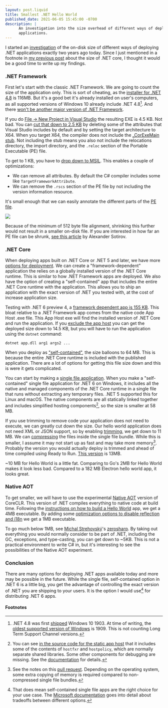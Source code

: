 ```yaml
---
layout: post.liquid
title: Smallest .NET Hello World
published_date: 2021-06-05 15:45:00 -0700
description: |
      An investigation into the size overhead of different ways of deploying .NET
      applications.
---
```


I started an
[investigation](https://github.com/AustinWise/SmallestDotnetHelloWorlds)
of the on-disk size of different ways of deploying .NET applications exactly
two years ago today.
Since I just mentioned in a footnote in [my previous post](/2021/05/31/cobalt.html)
about the size of .NET core, I thought it would be a good time to write up my findings.

### .NET Framework

First let's start with the classic .NET Framework. We are going to count the size
of the application only. This is sort of cheating, as the
[installer for .NET 4.8](https://dotnet.microsoft.com/download/dotnet-framework/thank-you/net48-offline-installer)
is 116MB. But it's a good bet it's already installed on user's computers, as all
supported versions of Windows 10 already include .NET 4.8[^1]. And there
[won't be another major version of .NET Framework](https://devblogs.microsoft.com/dotnet/net-core-is-the-future-of-net/).

If you do [File -> New Project in Visual Studio](https://github.com/AustinWise/SmallestDotnetHelloWorlds/tree/master/1.VisualStudioProjectNew)
the resulting EXE is 4.5 KB. Not bad. You can [cut that down to 2.5 KB](https://github.com/AustinWise/SmallestDotnetHelloWorlds/tree/master/2.VisualStudioTrimmed)
by deleting some of the attributes that Visual Studio includes by default and by
setting the target architecture to X64. When you target X64, the compiler
does not include the [_CorExeMain stub](https://www.red-gate.com/simple-talk/blogs/anatomy-of-a-net-assembly-the-clr-loader-stub/).
Not including the stub means you also not include the relocations directory,
the import directory, and the `.reloc` section of the Portable Executable (PE) file.

To get to 1 KB, you have to [drop down to MSIL](https://github.com/AustinWise/SmallestDotnetHelloWorlds/tree/master/3.IlAsm).
This enables a couple of optimizations:

* We can remove all attributes. By default the C# compiler includes some like `TargetFrameworkAttribute`.
* We can remove the `.rscs` section of the PE file by not including the version information resource.

It's small enough that we can easily annotate the different parts of the [PE file](https://docs.microsoft.com/windows/win32/debug/pe-format).

![](/images/smallest-dotnet/PE.png)

Because of the minimum of 512 byte file alignment, shrinking this further would
not result in a smaller on-disk file. If you are interested in how far an PE file
can be shrunk, [see this article](http://www.phreedom.org/research/tinype/) by
Alexander Sotirov.

### .NET Core

When deploying apps built on .NET Core or .NET 5 and later, we have more [options for deployment](https://docs.microsoft.com/dotnet/core/deploying/).
We can create a "framework-dependent" application the relies on a globally installed
version of the .NET Core runtime. This is similar to how .NET Framework apps are deployed.
We also have the option of creating a "self-contained" app that includes the entire
.NET Core runtime with the application. This allows you to ship an application with
the exact version of .NET you tested with, at the cost of increase application size.

Testing with .NET 6 preview 4, a [framework dependent app is 155 KB](https://github.com/AustinWise/SmallestDotnetHelloWorlds/tree/master/4.DotNetCoreNew).
This bloat relative to a .NET Framework app comes from the native code App Host .exe file.
This App Host exe will find the installed version of .NET Core and run the application.
If you [exclude the app host](https://github.com/AustinWise/SmallestDotnetHelloWorlds/tree/master/4.1.NoAppHost)
you can get the deployed size down to 14.5 KB, but you will have to run the application
using the `dotnet` command:

```
dotnet app.dll arg1 args2 ...
```

When you deploy as ["self-contained"](https://github.com/AustinWise/SmallestDotnetHelloWorlds/tree/master/5.SelfContained),
the size balloons to 64 MB. This is because the entire .NET Core runtime is included
with the published application. There are a lot of options for getting this file
size down and this is were it gets complicated.

You can start by making a [single file application](https://docs.microsoft.com/en-us/dotnet/core/deploying/single-file).
When you make a "self-contained" single file application for .NET 6 on Windows,
it includes all the native and managed components of the .NET Core runtime in
a single file that runs without extracting any temporary files. .NET 5 supported
this for Linux and macOS. The native components are all statically linked together
and includes simplified hosting components[^2], so the size is smaller at 58 MB.

If you use trimming to remove code your application does not need to execute, we
can greatly cut down the size. Our hello world application does not need XML or
JSON support, so by enabling [trimming](https://github.com/AustinWise/SmallestDotnetHelloWorlds/tree/master/7.SingleFileTrimmed),
we get down to 11 MB. We can [compressing](https://github.com/AustinWise/SmallestDotnetHelloWorlds/tree/master/7.1.SingleFileTrimmedCompressed)
the files inside the single file bundle. While this is smaller, I assume it may
not start up as fast and may take more memory[^3]. Probably the version you would
actually deploy is trimmed and ahead of time compiled using Ready to Run.
[This version](https://github.com/AustinWise/SmallestDotnetHelloWorlds/tree/master/8.SingleFileTrimmedR2R)
is 13MB.

~10 MB for Hello World is a little fat. Comparing to Go's 2MB for Hello World makes
it look less bad. Compared to a 182 MB Electron hello world app, it looks great.

### Native AOT

To get smaller, we will have to use the experimental [Native AOT](https://github.com/dotnet/runtimelab/tree/feature/NativeAOT)
version of CoreCLR. This version of .NET compiles everything to native code at
build time. Following the
[instructions on how to build a Hello World](https://github.com/dotnet/runtimelab/blob/feature/NativeAOT/samples/HelloWorld/README.md)
app, we get a 4MB executable. By adding some [optimization options to disable reflection and i18n](https://github.com/dotnet/runtimelab/blob/feature/NativeAOT/docs/using-nativeaot/optimizing.md)
we get a 1MB executable.

To go much below 1MB, see [Michal Strehovský](https://twitter.com/MStrehovsky)'s
[zerosharp](https://github.com/MichalStrehovsky/zerosharp). By taking out everything
you would normally consider to be part of .NET, including the GC, exceptions, and
type-casting, you can get down to ~5KB. This is not a practical environment to
write C# in, but it's interesting to see the possibilities of the Native AOT
experiment.

### Conclusion

There are many options for deploying .NET apps available today and more may be possible
in the future. While the single file, self-contained option in .NET 6 is a little big,
you get the advantage of controlling the exact version of .NET you are shipping to
your users. It is the option I would use[^4] for distributing .NET 6 apps.

#### Footnotes

[^1]: .NET 4.8 was first [shipped](https://devblogs.microsoft.com/dotnet/announcing-the-net-framework-4-8/)
      Windows 10 1903. At time of writing, the [oldest supported version of Windows](https://en.wikipedia.org/wiki/Windows_10_version_history#Channels)
      is 1909. This is not counting Long Term Support Channel versions.

[^2]: You can see [in the source code for the static app host](https://github.com/dotnet/runtime/blob/41af30ca291e0435083c0d4b5d70e2939e0dbc3d/src/native/corehost/apphost/static/CMakeLists.txt#L42-L48)
      that it includes some of the contents of `hostfxr` and `hostpolicy`, which
      are normally separate shared libraries. Some other components for debugging
      are missing. See the [documentation](https://docs.microsoft.com/dotnet/core/deploying/single-file)
      for details.

[^3]: See the notes on this [pull request](https://github.com/dotnet/runtime/pull/50817).
      Depending on the operating system, some extra copying of memory is required
      compared to non-compressed single file bundles.

[^4]: That does mean self-contained single file apps are the right choice for your
      use case. The [Microsoft documentation](https://docs.microsoft.com/dotnet/core/deploying/)
      goes into detail about tradeoffs between different options.